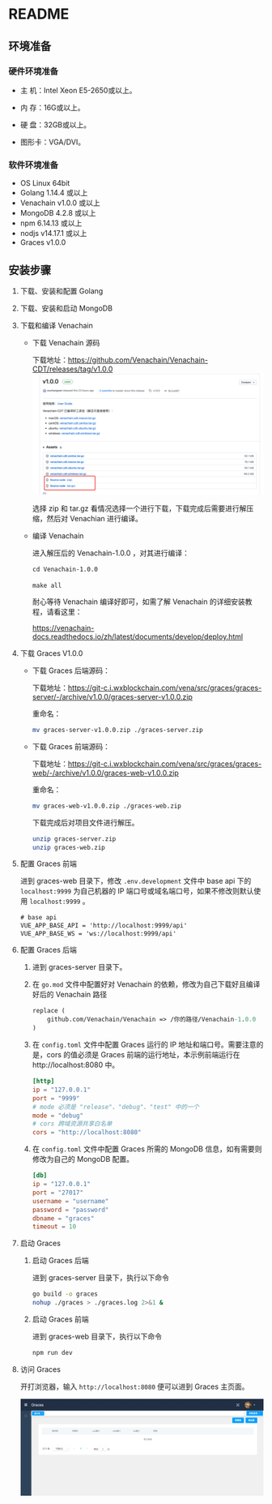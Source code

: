 # README

## 环境准备

### 硬件环境准备

- 主  机：Intel Xeon E5-2650或以上。

- 内  存：16G或以上。

- 硬  盘：32GB或以上。

- 图形卡：VGA/DVI。

### 软件环境准备

- OS	Linux 64bit
- Golang 1.14.4 或以上
- Venachain v1.0.0 或以上
- MongoDB 4.2.8 或以上
- npm 6.14.13 或以上
- nodjs v14.17.1 或以上
- Graces v1.0.0

## 安装步骤

1. 下载、安装和配置 Golang

2. 下载、安装和启动 MongoDB
   
3. 下载和编译 Venachain

   - 下载 Venachain 源码

      下载地址：https://github.com/Venachain/Venachain-CDT/releases/tag/v1.0.0
     ![](docs/imgs/Venachain_url.png)
   
      选择 zip 和 tar.gz 看情况选择一个进行下载，下载完成后需要进行解压缩，然后对 Venachian 进行编译。

   - 编译 Venachain
  
      进入解压后的 Venachain-1.0.0 ，对其进行编译：
      ```shell
     cd Venachain-1.0.0
     
     make all   
      ```
   
      耐心等待 Venachain 编译好即可，如需了解 Venachain 的详细安装教程，请看这里：

      https://venachain-docs.readthedocs.io/zh/latest/documents/develop/deploy.html

4. 下载 Graces V1.0.0 

   - 下载 Graces 后端源码：

      下载地址：https://git-c.i.wxblockchain.com/vena/src/graces/graces-server/-/archive/v1.0.0/graces-server-v1.0.0.zip

      重命名：

      ```sh
      mv graces-server-v1.0.0.zip ./graces-server.zip
      ```

   - 下载 Graces 前端源码：

      下载地址：https://git-c.i.wxblockchain.com/vena/src/graces/graces-web/-/archive/v1.0.0/graces-web-v1.0.0.zip

      重命名：

      ```sh
      mv graces-web-v1.0.0.zip ./graces-web.zip
      ```

      下载完成后对项目文件进行解压。

      ```sh
      unzip graces-server.zip
      unzip graces-web.zip
      ```

   

5. 配置 Graces 前端

   进到 graces-web 目录下，修改 `.env.development` 文件中 base api 下的 `localhost:9999` 为自己机器的 IP 端口号或域名端口号，如果不修改则默认使用 `localhost:9999` 。

   ```
   # base api
   VUE_APP_BASE_API = 'http://localhost:9999/api'
   VUE_APP_BASE_WS = 'ws://localhost:9999/api'
   ```

6. 配置 Graces 后端

   1. 进到 graces-server 目录下。

   2. 在 `go.mod` 文件中配置好对 Venachain 的依赖，修改为自己下载好且编译好后的 Venachain 路径

      ```mod
      replace (
          github.com/Venachain/Venachain => /你的路径/Venachain-1.0.0
      )
      ```

   3. 在 `config.toml` 文件中配置 Graces 运行的 IP 地址和端口号。需要注意的是，cors 的值必须是 Graces 前端的运行地址，本示例前端运行在 http://localhost:8080 中。

      ```toml
      [http]
      ip = "127.0.0.1"
      port = "9999"
      # mode 必须是 "release"、"debug"、"test" 中的一个
      mode = "debug"
      # cors 跨域资源共享白名单
      cors = "http://localhost:8080"
      ```

   4. 在 `config.toml` 文件中配置 Graces 所需的 MongoDB 信息，如有需要则修改为自己的 MongoDB 配置。

      ```toml
      [db]
      ip = "127.0.0.1"
      port = "27017"
      username = "username"
      password = "password"
      dbname = "graces"
      timeout = 10
      ```

7. 启动 Graces

   1. 启动 Graces 后端

      进到 graces-server 目录下，执行以下命令

      ```sh
      go build -o graces
      nohup ./graces > ./graces.log 2>&1 &
      ```

   2. 启动 Graces 前端

      进到 graces-web 目录下，执行以下命令

      ```sh
      npm run dev
      ```

      

8. 访问 Graces

   开打浏览器，输入 `http://localhost:8080` 便可以进到 Graces 主页面。

   ![](docs/imgs/index.png)

   

   